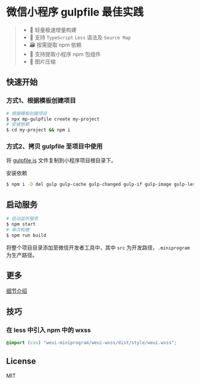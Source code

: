 # 微信小程序 gulpfile 最佳实践

> - 🚀 轻量极速增量构建
> - 🧰 支持 `TypeScript` `Less` 语法及 `Source Map`
> - 🗃 按需提取 npm 依赖
> - 🎡 支持提取小程序 npm 包组件
> - 🌁 图片压缩

## 快速开始

### 方式1、根据模板创建项目

```bash
# 根据模板创建项目
$ npx mp-gulpfile create my-project
# 安装依赖
$ cd my-project && npm i
```

### 方式2、拷贝 gulpfile 至项目中使用

将 [gulpfile.js](./gulpfile.js) 文件复制到小程序项目根目录下。

安装依赖

```bash
$ npm i -D del gulp gulp-cache gulp-changed gulp-if gulp-image gulp-less gulp-mp-npm gulp-rename gulp-sourcemaps gulp-typescript jsonfile miniprogram-api-typings typescript
```

## 启动服务

```bash
# 启动监听服务
$ npm start
# 单次构建
$ npm run build
```

将整个项目目录添加至微信开发者工具中，其中 `src` 为开发路径，`.miniprogram` 为生产路径。

## 更多

[细节介绍](Introduction.md)

## 技巧

### 在 less 中引入 npm 中的 wxss

```css
@import (css) "weui-miniprogram/weui-wxss/dist/style/weui.wxss";
```

## License

MIT